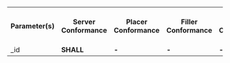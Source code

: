 <table class="list" width="100%">
  <tbody>
    <tr>
      <th>Parameter(s)</th>
      <th>Server Conformance </th>
      <th>Placer Conformance </th>
      <th>Filler Conformance </th>
      <th>Patient Conformance </th>
      <th>Type(s)</th>
      <th>Requirements (when used alone or in combination)</th>
    </tr>
    <tr>
      <td>_id</td>
      <td><b>SHALL</b></td>
      <td><b>-</b></td>
      <td><b>-</b></td>
      <td><b>-</b></td>
      <td><code>token</code></td>
      <td></td>
    </tr>
  </tbody>
</table>

